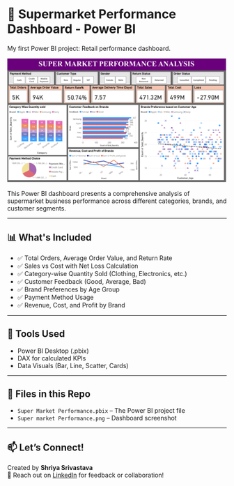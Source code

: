 

# 🛒 Supermarket Performance Dashboard - Power BI #
My first Power BI project: Retail performance dashboard.

![Dashboard Screenshot](Super%20market%20Performance.png)

This Power BI dashboard presents a comprehensive analysis of supermarket business performance across different categories, brands, and customer segments.

---

## 📊 What's Included

- ✅ Total Orders, Average Order Value, and Return Rate
- ✅ Sales vs Cost with Net Loss Calculation
- ✅ Category-wise Quantity Sold (Clothing, Electronics, etc.)
- ✅ Customer Feedback (Good, Average, Bad)
- ✅ Brand Preferences by Age Group
- ✅ Payment Method Usage
- ✅ Revenue, Cost, and Profit by Brand

---

## 🧰 Tools Used

- Power BI Desktop (.pbix)
- DAX for calculated KPIs
- Data Visuals (Bar, Line, Scatter, Cards)

---

## 📁 Files in this Repo

- `Super Market Performance.pbix` – The Power BI project file
- `Super market Performance.png` – Dashboard screenshot

---

## 📫 Let’s Connect!

Created by **Shriya Srivastava**  
📧 Reach out on [LinkedIn](www.linkedin.com/in/shriyaa-srivastav-a34b50201) for feedback or collaboration!

